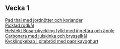 ## Vecka 1

  <a href="pad-thai-med-jordnotter-och-koriander.html" title="">Pad thai med jordnötter och koriander</a><br/>[Picklad rödkål](/recipes/vegetariskt/picklad-rodkal.md)<br/>[Helstekt Bosarpkyckling fylld med ingefära och äpple](/recipes/kyckling/helstekt-bosarpkyckling-fylld-med-ingefara-och-apple.md)<br/>[Carbonara med julskinka och  brysselkål](/recipes/pasta/carbonara-med-julskinka-och--brysselkal.md)<br/>[Kycklingkebab i pitabröd med paprikayoghurt](/recipes/kyckling/kycklingkebab-i-pitabrod-med-paprikayoghurt.md)
